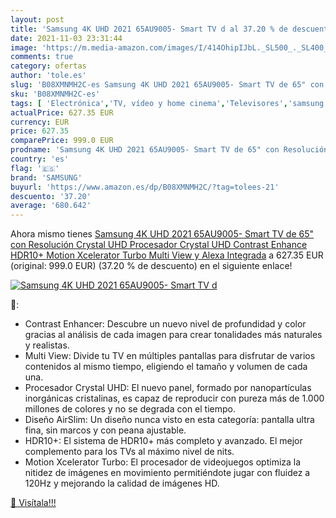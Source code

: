```yaml
---
layout: post
title: 'Samsung 4K UHD 2021 65AU9005- Smart TV d al 37.20 % de descuento'
date: 2021-11-03 23:31:44
image: 'https://m.media-amazon.com/images/I/414OhipIJbL._SL500_._SL400_.jpg'
comments: true
category: ofertas
author: 'tole.es'
slug: 'B08XMNMH2C-es Samsung 4K UHD 2021 65AU9005- Smart TV de 65" con...'
sku: 'B08XMNMH2C-es'
tags: [ 'Electrónica','TV, vídeo y home cinema','Televisores','samsung','smart','tv', ]
actualPrice: 627.35 EUR
currency: EUR
price: 627.35
comparePrice: 999.0 EUR
prodname: 'Samsung 4K UHD 2021 65AU9005- Smart TV de 65" con Resolución Crystal UHD  Procesador Crystal UHD  Contrast Enhance  HDR10+  Motion Xcelerator Turbo  Multi View y Alexa Integrada'
country: 'es'
flag: '🇪🇸'
brand: 'SAMSUNG'
buyurl: 'https://www.amazon.es/dp/B08XMNMH2C/?tag=tolees-21'
descuento: '37.20'
average: '680.642'
---
```


Ahora mismo tienes [Samsung 4K UHD 2021 65AU9005- Smart TV de 65" con Resolución Crystal UHD  Procesador Crystal UHD  Contrast Enhance  HDR10+  Motion Xcelerator Turbo  Multi View y Alexa Integrada](https://www.amazon.es/dp/B08XMNMH2C/?tag=tolees-21) a 627.35 EUR (original: 999.0 EUR) (37.20 %  de descuento) en el siguiente enlace!

[![Samsung 4K UHD 2021 65AU9005- Smart TV d](https://m.media-amazon.com/images/I/414OhipIJbL._SL500_._SL400_.jpg)](https://www.amazon.es/dp/B08XMNMH2C/?tag=tolees-21)

🔎:

- Contrast Enhancer: Descubre un nuevo nivel de profundidad y color gracias al análisis de cada imagen para crear tonalidades más naturales y realistas.
- Multi View: Divide tu TV en múltiples pantallas para disfrutar de varios contenidos al mismo tiempo, eligiendo el tamaño y volumen de cada una.
- Procesador Crystal UHD: El nuevo panel, formado por nanopartículas inorgánicas cristalinas, es capaz de reproducir con pureza más de 1.000 millones de colores y no se degrada con el tiempo.
- Diseño AirSlim: Un diseño nunca visto en esta categoría: pantalla ultra fina, sin marcos y con peana ajustable.
- HDR10+: El sistema de HDR10+ más completo y avanzado. El mejor complemento para los TVs al máximo nivel de nits.
- Motion Xcelerator Turbo: El procesador de videojuegos optimiza la nitidez de imágenes en movimiento permitiéndote jugar con fluidez a 120Hz y mejorando la calidad de imágenes HD.

[🛒 Visítala!!!](https://www.amazon.es/dp/B08XMNMH2C/?tag=tolees-21)

